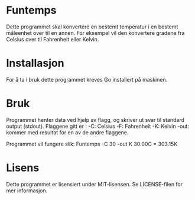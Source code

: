 <h1>Funtemps </h1>

Dette programmet skal konvertere en bestemt temperatur i en bestemt måleenhet over til en annen. For eksempel vil den konvertere gradene fra Celsius over til Fahrenheit eller Kelvin.

<h1>Installasjon</h1>
For å ta i bruk dette programmet kreves Go installert på maskinen.

<h1>Bruk</h1>
Programmet henter data ved hjelp av flagg, og skriver ut svar til standard output (stdout).
Flaggene gitt er : 
-C: Celsius
-F: Fahrenheit
-K: Kelvin
-out: kommer med resultat for en av de andre flaggene.

Programmet vil fungere slik:
Funtemps -C 30 -out K
30.00C = 303.15K

<h1>Lisens</h1>
Dette programmet er lisensiert under MIT-lisensen. Se LICENSE-filen for mer informasjon.
